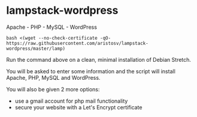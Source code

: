 # lampstack-wordpress

Apache - PHP - MySQL - WordPress
```
bash <(wget --no-check-certificate -qO- https://raw.githubusercontent.com/aristosv/lampstack-wordpress/master/lamp)
```
Run the command above on a clean, minimal installation of Debian Stretch.

You will be asked to enter some information and the script will install Apache, PHP, MySQL and WordPress.

You will also be given 2 more options:
- use a gmail account for php mail functionality
- secure your website with a Let's Encrypt certificate
